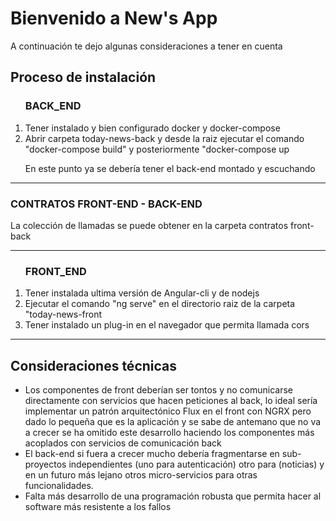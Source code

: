 <h1>Bienvenido a New's App</h1>
<p>A continuación te dejo algunas consideraciones a tener en cuenta</p>
<h2>Proceso de instalación</h2>
<ol>
    <h3>BACK_END</h3>
    <li>Tener instalado y bien configurado docker y docker-compose</li>
    <li>Abrir carpeta today-news-back y desde la raiz ejecutar el comando "docker-compose build" y posteriormente "docker-compose up</li>
    <p>En este punto ya se debería tener el back-end montado y escuchando</p>
</ol>
<hr>
<h3>CONTRATOS FRONT-END - BACK-END</h3>
<p>La colección de llamadas se puede obtener en la carpeta contratos front-back</p>
<hr>
<ol>
    <h3>FRONT_END</h3>
    <li>Tener instalada ultima versión de Angular-cli y de nodejs</li>
    <li>Ejecutar el comando "ng serve" en el directorio raiz de la carpeta "today-news-front</li>
     <li>Tener instalado un plug-in en el navegador que permita llamada cors</li>
</ol>
<hr>
<h2>Consideraciones técnicas</h2>
<ul>
    <li>Los componentes de front deberían ser tontos y no comunicarse directamente con servicios que hacen peticiones al back, lo ideal sería implementar un patrón
    arquitectónico Flux en el front con NGRX pero dado lo pequeña que es la aplicación y se sabe de antemano que no va a crecer se ha omitido este desarrollo haciendo los componentes más acoplados con servicios de comunicación back</li>
    <li>El back-end si fuera a crecer mucho debería fragmentarse en sub-proyectos independientes (uno para autenticación) otro para (noticias) y en un futuro más lejano        otros micro-servicios para otras funcionalidades. </li>
    <li>Falta más desarrollo de una programación robusta que permita hacer al software más resistente a los fallos</li> 
</ul>
